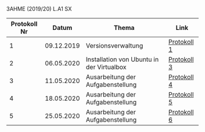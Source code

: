 3AHME (2019/20) L.A1 SX

Protokoll Nr | Datum | Thema | Link
------------ | ----- | ----- | ----
1 | 09.12.2019 | Versionsverwaltung | [Protokoll 1](https://github.com/HTLMechatronics/m17-3ahme-la1-sx/blob/plivac17/protokolle/protokoll-1_plivac17_2019-12-09.md)
2 | 06.05.2020 | Installation von Ubuntu in der Virtualbox | [Protokoll 3](https://github.com/HTLMechatronics/m17-3ahme-la1-sx/blob/plivac17/protokolle/Protokoll-3_plivac17_2020-04-05.md)
3 | 11.05.2020 | Ausarbeitung der Aufgabenstellung | [Protokoll 4](https://github.com/HTLMechatronics/m17-3ahme-la1-sx/blob/plivac17/protokolle/Protokoll-4_plivac17_2020-11-05.md)
4 | 18.05.2020 | Ausarbeitung der Aufgabenstellung | [Protokoll 5](https://github.com/HTLMechatronics/m17-3ahme-la1-sx/blob/plivac17/protokolle/Protokoll-5_plivac17_2020-18-05.md)
5 | 25.05.2020 | Ausarbeitung der Aufgabenstellung | [Protokoll 6](https://github.com/HTLMechatronics/m17-3ahme-la1-sx/blob/plivac17/protokolle/Protokoll-6_plivac17_2020-25-05.md)
